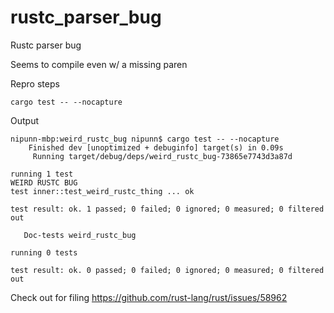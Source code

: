 # rustc_parser_bug
Rustc parser bug

Seems to compile even w/ a missing paren

Repro steps

```
cargo test -- --nocapture
```

Output
```
nipunn-mbp:weird_rustc_bug nipunn$ cargo test -- --nocapture
    Finished dev [unoptimized + debuginfo] target(s) in 0.09s
     Running target/debug/deps/weird_rustc_bug-73865e7743d3a87d

running 1 test
WEIRD RUSTC BUG
test inner::test_weird_rustc_thing ... ok

test result: ok. 1 passed; 0 failed; 0 ignored; 0 measured; 0 filtered out

   Doc-tests weird_rustc_bug

running 0 tests

test result: ok. 0 passed; 0 failed; 0 ignored; 0 measured; 0 filtered out
```

Check out for filing
https://github.com/rust-lang/rust/issues/58962

